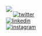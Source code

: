 <img align="left" src="https://orhun.dev/img/crow.png">

[![twitter](https://img.shields.io/badge/-@harshmavani24-313131?style=flat-square&labelColor=313131&logo=twitter&logoColor=white&color=313131)](https://twitter.com/harshmavani24)  
[![linkedin](https://img.shields.io/badge/-@harshmavani24-313131?style=flat-square&labelColor=313131&logo=LinkedIn&logoColor=white&color=313131)](https://www.linkedin.com/in/harshmavani24)     
[![instagram](https://img.shields.io/badge/-@harshmavani24-313131?style=flat-square&labelColor=313131&logo=instagram&logoColor=white&color=313131)](https://instagram.com/harshmavani24)

